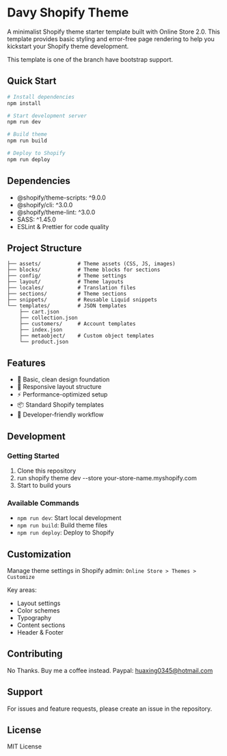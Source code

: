 # Davy Shopify Theme

A minimalist Shopify theme starter template built with Online Store 2.0. This template provides basic styling and error-free page rendering to help you kickstart your Shopify theme development.

This template is one of the branch have bootstrap support.

## Quick Start

```bash
# Install dependencies
npm install

# Start development server
npm run dev

# Build theme
npm run build

# Deploy to Shopify
npm run deploy
```

## Dependencies

- @shopify/theme-scripts: ^9.0.0
- @shopify/cli: ^3.0.0
- @shopify/theme-lint: ^3.0.0
- SASS: ^1.45.0
- ESLint & Prettier for code quality

## Project Structure

```
├── assets/            # Theme assets (CSS, JS, images)
├── blocks/            # Theme blocks for sections
├── config/            # Theme settings
├── layout/            # Theme layouts
├── locales/           # Translation files
├── sections/          # Theme sections
├── snippets/          # Reusable Liquid snippets
└── templates/         # JSON templates
    ├── cart.json
    ├── collection.json
    ├── customers/     # Account templates
    ├── index.json
    ├── metaobject/    # Custom object templates
    └── product.json
```

## Features

- 🎨 Basic, clean design foundation
- 📱 Responsive layout structure
- ⚡ Performance-optimized setup
- 📦 Standard Shopify templates
- 🔧 Developer-friendly workflow

## Development

### Getting Started
1. Clone this repository
2. run shopify theme dev --store your-store-name.myshopify.com
3. Start to build yours

### Available Commands
- `npm run dev`: Start local development
- `npm run build`: Build theme files
- `npm run deploy`: Deploy to Shopify

## Customization

Manage theme settings in Shopify admin:
`Online Store > Themes > Customize`

Key areas:
- Layout settings
- Color schemes
- Typography
- Content sections
- Header & Footer

## Contributing

No Thanks. Buy me a coffee instead. Paypal: huaxing0345@hotmail.com

## Support

For issues and feature requests, please create an issue in the repository.

## License

MIT License

